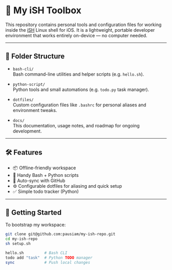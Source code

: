 # 🧰 My iSH Toolbox

This repository contains personal tools and configuration files for working inside the [iSH](https://ish.app/) Linux shell for iOS. It is a lightweight, portable developer environment that works entirely on-device — no computer needed.

---

## 📁 Folder Structure

- `bash-cli/`  
  Bash command-line utilities and helper scripts (e.g. `hello.sh`).

- `python-script/`  
  Python tools and small automations (e.g. `todo.py` task manager).

- `dotfiles/`  
  Custom configuration files like `.bashrc` for personal aliases and environment tweaks.

- `docs/`  
  This documentation, usage notes, and roadmap for ongoing development.

---

## 🛠️ Features

- 📦 Offline-friendly workspace
- 🐚 Handy Bash + Python scripts
- 🔁 Auto-sync with GitHub
- ⚙️ Configurable dotfiles for aliasing and quick setup
- ✅ Simple todo tracker (Python)

---

## 🚀 Getting Started

To bootstrap my workspace:

```sh
git clone git@github.com:pausiam/my-ish-repo.git
cd my-ish-repo
sh setup.sh

hello.sh         # Bash CLI
todo add "task"  # Python TODO manager
sync             # Push local changes